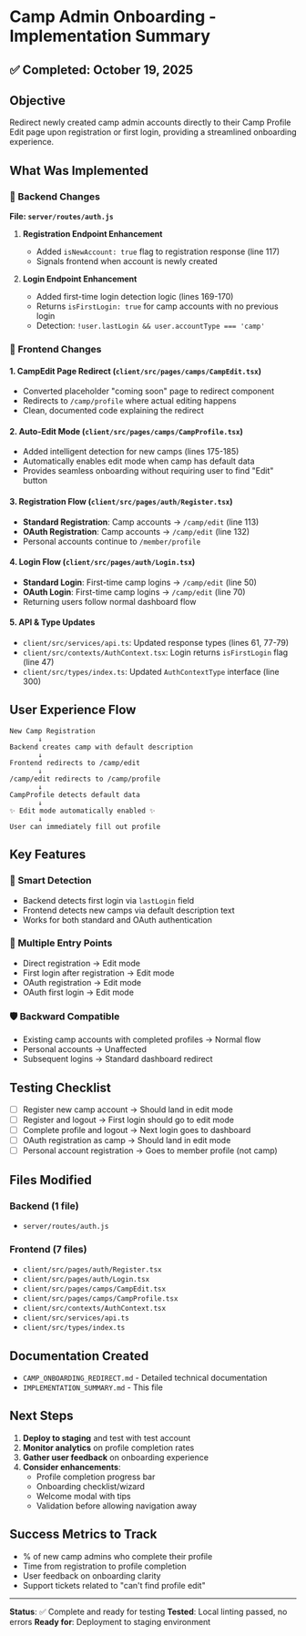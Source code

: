 # Camp Admin Onboarding - Implementation Summary

## ✅ Completed: October 19, 2025

## Objective
Redirect newly created camp admin accounts directly to their Camp Profile Edit page upon registration or first login, providing a streamlined onboarding experience.

## What Was Implemented

### 🔧 Backend Changes
**File: `server/routes/auth.js`**

1. **Registration Endpoint Enhancement**
   - Added `isNewAccount: true` flag to registration response (line 117)
   - Signals frontend when account is newly created

2. **Login Endpoint Enhancement**
   - Added first-time login detection logic (lines 169-170)
   - Returns `isFirstLogin: true` for camp accounts with no previous login
   - Detection: `!user.lastLogin && user.accountType === 'camp'`

### 🎨 Frontend Changes

#### 1. **CampEdit Page Redirect** (`client/src/pages/camps/CampEdit.tsx`)
- Converted placeholder "coming soon" page to redirect component
- Redirects to `/camp/profile` where actual editing happens
- Clean, documented code explaining the redirect

#### 2. **Auto-Edit Mode** (`client/src/pages/camps/CampProfile.tsx`)
- Added intelligent detection for new camps (lines 175-185)
- Automatically enables edit mode when camp has default data
- Provides seamless onboarding without requiring user to find "Edit" button

#### 3. **Registration Flow** (`client/src/pages/auth/Register.tsx`)
- **Standard Registration**: Camp accounts → `/camp/edit` (line 113)
- **OAuth Registration**: Camp accounts → `/camp/edit` (line 132)
- Personal accounts continue to `/member/profile`

#### 4. **Login Flow** (`client/src/pages/auth/Login.tsx`)
- **Standard Login**: First-time camp logins → `/camp/edit` (line 50)
- **OAuth Login**: First-time camp logins → `/camp/edit` (line 70)
- Returning users follow normal dashboard flow

#### 5. **API & Type Updates**
- `client/src/services/api.ts`: Updated response types (lines 61, 77-79)
- `client/src/contexts/AuthContext.tsx`: Login returns `isFirstLogin` flag (line 47)
- `client/src/types/index.ts`: Updated `AuthContextType` interface (line 300)

## User Experience Flow

```
New Camp Registration
       ↓
Backend creates camp with default description
       ↓
Frontend redirects to /camp/edit
       ↓
/camp/edit redirects to /camp/profile
       ↓
CampProfile detects default data
       ↓
✨ Edit mode automatically enabled ✨
       ↓
User can immediately fill out profile
```

## Key Features

### 🎯 Smart Detection
- Backend detects first login via `lastLogin` field
- Frontend detects new camps via default description text
- Works for both standard and OAuth authentication

### 🔄 Multiple Entry Points
- Direct registration → Edit mode
- First login after registration → Edit mode
- OAuth registration → Edit mode
- OAuth first login → Edit mode

### 🛡️ Backward Compatible
- Existing camp accounts with completed profiles → Normal flow
- Personal accounts → Unaffected
- Subsequent logins → Standard dashboard redirect

## Testing Checklist

- [ ] Register new camp account → Should land in edit mode
- [ ] Register and logout → First login should go to edit mode
- [ ] Complete profile and logout → Next login goes to dashboard
- [ ] OAuth registration as camp → Should land in edit mode
- [ ] Personal account registration → Goes to member profile (not camp)

## Files Modified

### Backend (1 file)
- `server/routes/auth.js`

### Frontend (7 files)
- `client/src/pages/auth/Register.tsx`
- `client/src/pages/auth/Login.tsx`
- `client/src/pages/camps/CampEdit.tsx`
- `client/src/pages/camps/CampProfile.tsx`
- `client/src/contexts/AuthContext.tsx`
- `client/src/services/api.ts`
- `client/src/types/index.ts`

## Documentation Created
- `CAMP_ONBOARDING_REDIRECT.md` - Detailed technical documentation
- `IMPLEMENTATION_SUMMARY.md` - This file

## Next Steps

1. **Deploy to staging** and test with test account
2. **Monitor analytics** on profile completion rates
3. **Gather user feedback** on onboarding experience
4. **Consider enhancements**:
   - Profile completion progress bar
   - Onboarding checklist/wizard
   - Welcome modal with tips
   - Validation before allowing navigation away

## Success Metrics to Track

- % of new camp admins who complete their profile
- Time from registration to profile completion
- User feedback on onboarding clarity
- Support tickets related to "can't find profile edit"

---

**Status**: ✅ Complete and ready for testing
**Tested**: Local linting passed, no errors
**Ready for**: Deployment to staging environment

